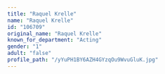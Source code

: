 ```yaml
---
title: "Raquel Krelle"
name: "Raquel Krelle"
id: "106709"
original_name: "Raquel Krelle"
known_for_department: "Acting"
gender: "1"
adult: "false"
profile_path: "/yYuPH1BY6AZH4GYzqOu9WvuGluK.jpg"
---
```

